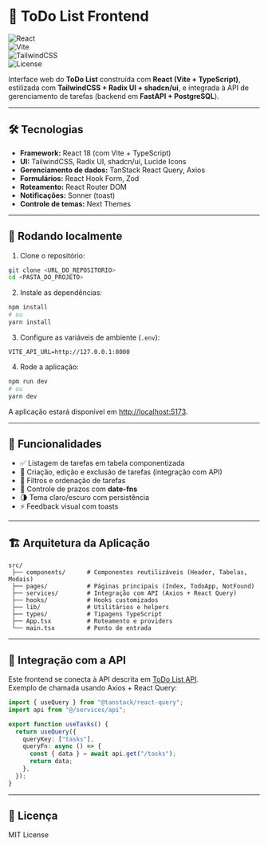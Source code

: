 # 🎨 ToDo List Frontend

![React](https://img.shields.io/badge/React-18.3.1-blue)  
![Vite](https://img.shields.io/badge/Vite-7.1.7-purple)  
![TailwindCSS](https://img.shields.io/badge/TailwindCSS-3.4.17-06B6D4)  
![License](https://img.shields.io/badge/license-MIT-lightgrey)

Interface web do **ToDo List** construída com **React (Vite + TypeScript)**, estilizada com **TailwindCSS + Radix UI + shadcn/ui**, e integrada à API de gerenciamento de tarefas (backend em **FastAPI + PostgreSQL**).

---

## 🛠 Tecnologias

- **Framework:** React 18 (com Vite + TypeScript)
- **UI:** TailwindCSS, Radix UI, shadcn/ui, Lucide Icons
- **Gerenciamento de dados:** TanStack React Query, Axios
- **Formulários:** React Hook Form, Zod
- **Roteamento:** React Router DOM
- **Notificações:** Sonner (toast)
- **Controle de temas:** Next Themes

---

## 🚀 Rodando localmente

1. Clone o repositório:

```bash
git clone <URL_DO_REPOSITORIO>
cd <PASTA_DO_PROJETO>
```

2. Instale as dependências:

```bash
npm install
# ou
yarn install
```

3. Configure as variáveis de ambiente (`.env`):

```
VITE_API_URL=http://127.0.0.1:8000
```

4. Rode a aplicação:

```bash
npm run dev
# ou
yarn dev
```

A aplicação estará disponível em [http://localhost:5173](http://localhost:5173).

---

## 📌 Funcionalidades

- ✅ Listagem de tarefas em tabela componentizada
- 📝 Criação, edição e exclusão de tarefas (integração com API)
- 🎯 Filtros e ordenação de tarefas
- 📅 Controle de prazos com **date-fns**
- 🌗 Tema claro/escuro com persistência
- ⚡ Feedback visual com toasts

---

## 🏗 Arquitetura da Aplicação

```
src/
 ├── components/      # Componentes reutilizáveis (Header, Tabelas, Modais)
 ├── pages/           # Páginas principais (Index, TodoApp, NotFound)
 ├── services/        # Integração com API (Axios + React Query)
 ├── hooks/           # Hooks customizados
 ├── lib/             # Utilitários e helpers
 ├── types/           # Tipagens TypeScript
 ├── App.tsx          # Roteamento e providers
 └── main.tsx         # Ponto de entrada
```

---

## 📡 Integração com a API

Este frontend se conecta à API descrita em [ToDo List API](../backend/README.md).  
Exemplo de chamada usando Axios + React Query:

```ts
import { useQuery } from "@tanstack/react-query";
import api from "@/services/api";

export function useTasks() {
  return useQuery({
    queryKey: ["tasks"],
    queryFn: async () => {
      const { data } = await api.get("/tasks");
      return data;
    },
  });
}
```

---

## 📄 Licença

MIT License
